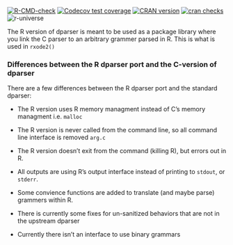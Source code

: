 
<!-- badges: start -->

[![R-CMD-check](https://github.com/nlmixr2/dparser-R/actions/workflows/R-CMD-check.yaml/badge.svg)](https://github.com/nlmixr2/dparser-R/actions/workflows/R-CMD-check.yaml)
[![Codecov test
coverage](https://codecov.io/gh/nlmixr2/dparser-R/branch/main/graph/badge.svg)](https://app.codecov.io/gh/nlmixr2/dparser-R?branch=main)
[![CRAN
version](http://www.r-pkg.org/badges/version/dparser)](https://cran.r-project.org/package=dparser)
[![cran
checks](https://badges.cranchecks.info/summary/dparser.svg)](https://cran.r-project.org/web/checks/check_results_dparser.html)
![r-universe](https://nlmixr2.r-universe.dev/badges/dparser)
<!-- badges: end -->

The R version of dparser is meant to be used as a package library where
you link the C parser to an arbitrary grammer parsed in R. This is what
is used in `rxode2()`

### Differences between the R dparser port and the C-version of dparser

There are a few differences between the R dparser port and the standard
dparser:

- The R version uses R memory managment instead of C’s memory managment
  i.e. `malloc`

- The R version is never called from the command line, so all command
  line interface is removed `arg.c`

- The R version doesn’t exit from the command (killing R), but errors
  out in R.

- All outputs are using R’s output interface instead of printing to
  `stdout`, or `stderr`.

- Some convience functions are added to translate (and maybe parse)
  grammers within R.

- There is currently some fixes for un-sanitized behaviors that are not
  in the upstream dparser

- Currently there isn’t an interface to use binary grammars
